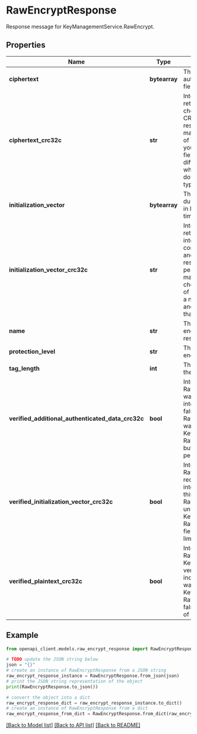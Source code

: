 # RawEncryptResponse

Response message for KeyManagementService.RawEncrypt.

## Properties

Name | Type | Description | Notes
------------ | ------------- | ------------- | -------------
**ciphertext** | **bytearray** | The encrypted data. In the case of AES-GCM, the authentication tag is the tag_length bytes at the end of this field. | [optional] 
**ciphertext_crc32c** | **str** | Integrity verification field. A CRC32C checksum of the returned RawEncryptResponse.ciphertext. An integrity check of ciphertext can be performed by computing the CRC32C checksum of ciphertext and comparing your results to this field. Discard the response in case of non-matching checksum values, and perform a limited number of retries. A persistent mismatch may indicate an issue in your computation of the CRC32C checksum. Note: This field is defined as int64 for reasons of compatibility across different languages. However, it is a non-negative integer, which will never exceed 2^32-1, and can be safely downconverted to uint32 in languages that support this type. | [optional] 
**initialization_vector** | **bytearray** | The initialization vector (IV) generated by the service during encryption. This value must be stored and provided in RawDecryptRequest.initialization_vector at decryption time. | [optional] 
**initialization_vector_crc32c** | **str** | Integrity verification field. A CRC32C checksum of the returned RawEncryptResponse.initialization_vector. An integrity check of initialization_vector can be performed by computing the CRC32C checksum of initialization_vector and comparing your results to this field. Discard the response in case of non-matching checksum values, and perform a limited number of retries. A persistent mismatch may indicate an issue in your computation of the CRC32C checksum. Note: This field is defined as int64 for reasons of compatibility across different languages. However, it is a non-negative integer, which will never exceed 2^32-1, and can be safely downconverted to uint32 in languages that support this type. | [optional] 
**name** | **str** | The resource name of the CryptoKeyVersion used in encryption. Check this field to verify that the intended resource was used for encryption. | [optional] 
**protection_level** | **str** | The ProtectionLevel of the CryptoKeyVersion used in encryption. | [optional] 
**tag_length** | **int** | The length of the authentication tag that is appended to the end of the ciphertext. | [optional] 
**verified_additional_authenticated_data_crc32c** | **bool** | Integrity verification field. A flag indicating whether RawEncryptRequest.additional_authenticated_data_crc32c was received by KeyManagementService and used for the integrity verification of additional_authenticated_data. A false value of this field indicates either that // RawEncryptRequest.additional_authenticated_data_crc32c was left unset or that it was not delivered to KeyManagementService. If you&#39;ve set RawEncryptRequest.additional_authenticated_data_crc32c but this field is still false, discard the response and perform a limited number of retries. | [optional] 
**verified_initialization_vector_crc32c** | **bool** | Integrity verification field. A flag indicating whether RawEncryptRequest.initialization_vector_crc32c was received by KeyManagementService and used for the integrity verification of initialization_vector. A false value of this field indicates either that RawEncryptRequest.initialization_vector_crc32c was left unset or that it was not delivered to KeyManagementService. If you&#39;ve set RawEncryptRequest.initialization_vector_crc32c but this field is still false, discard the response and perform a limited number of retries. | [optional] 
**verified_plaintext_crc32c** | **bool** | Integrity verification field. A flag indicating whether RawEncryptRequest.plaintext_crc32c was received by KeyManagementService and used for the integrity verification of the plaintext. A false value of this field indicates either that RawEncryptRequest.plaintext_crc32c was left unset or that it was not delivered to KeyManagementService. If you&#39;ve set RawEncryptRequest.plaintext_crc32c but this field is still false, discard the response and perform a limited number of retries. | [optional] 

## Example

```python
from openapi_client.models.raw_encrypt_response import RawEncryptResponse

# TODO update the JSON string below
json = "{}"
# create an instance of RawEncryptResponse from a JSON string
raw_encrypt_response_instance = RawEncryptResponse.from_json(json)
# print the JSON string representation of the object
print(RawEncryptResponse.to_json())

# convert the object into a dict
raw_encrypt_response_dict = raw_encrypt_response_instance.to_dict()
# create an instance of RawEncryptResponse from a dict
raw_encrypt_response_from_dict = RawEncryptResponse.from_dict(raw_encrypt_response_dict)
```
[[Back to Model list]](../README.md#documentation-for-models) [[Back to API list]](../README.md#documentation-for-api-endpoints) [[Back to README]](../README.md)


